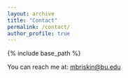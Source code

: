 ```yaml
---
layout: archive
title: "Contact"
permalink: /contact/
author_profile: true
---
```


{% include base_path %}

You can reach me at: [mbriskin@bu.edu](mailto:mbriskin@bu.edu)